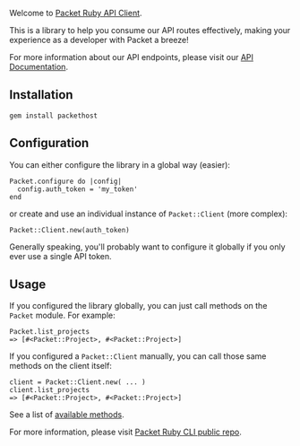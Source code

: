 <!-- <meta>
{
    "title":"Ruby",
    "slug":"ruby",
    "description":"An official Ruby client for the Packet API",
    "author":"Zalkar Ziiaidin",
    "github":"zalkar-z",
    "date": "2019/12/11",
    "tag":["Ruby", "CLI"]
}
</meta> -->

Welcome to [Packet Ruby API Client](https://github.com/packethost/packet-rb).

This is a library to help you consume our API routes effectively, making your experience as a developer with Packet a breeze!

For more information about our API endpoints, please visit our [API Documentation](https://www.packet.com/developers/api/).

## Installation

```
gem install packethost
```

## Configuration

You can either configure the library in a global way (easier):

```
Packet.configure do |config|
  config.auth_token = 'my_token'
end
```

or create and use an individual instance of `Packet::Client` (more complex):

```
Packet::Client.new(auth_token)
```

Generally speaking, you'll probably want to configure it globally if you only ever use a single API token.

## Usage

If you configured the library globally, you can just call methods on the `Packet` module. For example:

```
Packet.list_projects
=> [#<Packet::Project>, #<Packet::Project>]
```

If you configured a `Packet::Client` manually, you can call those same methods on the client itself:

```
client = Packet::Client.new( ... )
client.list_projects
=> [#<Packet::Project>, #<Packet::Project>]
```

See a list of [available methods](https://github.com/packethost/packet-rb/tree/master/lib/packet/client).

For more information, please visit [Packet Ruby CLI public repo](https://github.com/packethost/packet-rb).

